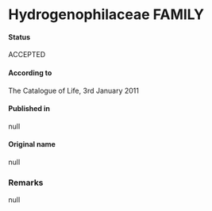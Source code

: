 # Hydrogenophilaceae FAMILY

#### Status
ACCEPTED

#### According to
The Catalogue of Life, 3rd January 2011

#### Published in
null

#### Original name
null

### Remarks
null